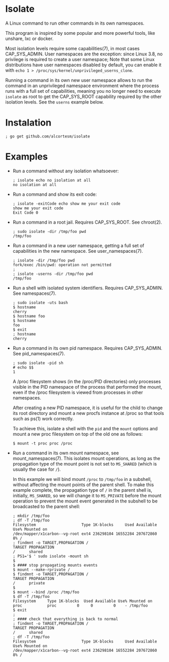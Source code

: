 # Isolate

A Linux command to run other commands in its own namespaces.

This program is inspired by some popular and more powerful tools,
like unshare, lxc or docker.

Most isolation levels require some capabilities(7),
in most cases CAP_SYS_ADMIN.
User namespaces are the  exception:
since  Linux 3.8, no privilege is required to create a user namespace;
Note that some Linux distributions have user namespaces disabled by default,
you can enable it with `echo 1 > /proc/sys/kernel/unprivileged_userns_clone`.

Running a command in its own new user namespace
allows to run the command in an unprivileged namespace environment
where the process runs with a full set of capabilities,
meaning you no longer need to execute `isolate` as root
to get the CAP_SYS_ROOT capability required by the other isolation levels.
See the `userns` example below.

# Instalation

```
; go get github.com/alcortesm/isolate
```

# Examples

- Run a command without any isolation whatsoever:
  ```
  ; isolate echo no isolation at all
  no isolation at all
  ```

- Run a command and show its exit code:
  ```
  ; isolate -exitCode echo show me your exit code
  show me your exit code
  Exit Code 0
  ```

- Run a command in a root jail.
  Requires CAP_SYS_ROOT.
  See chroot(2).
  ```
  ; sudo isolate -dir /tmp/foo pwd
  /tmp/foo
  ```

- Run a command in a new user namespace,
  getting a full set of capabilities in the new namespace.
  See user_namespaces(7).
  ```
  ; isolate -dir /tmp/foo pwd
  fork/exec /bin/pwd: operation not permitted
  ;
  ; isolate -userns -dir /tmp/foo pwd
  /tmp/foo
  ```

- Run a shell with isolated system identifiers.
  Requires CAP_SYS_ADMIN.
  See namespaces(7).

  ```
  ; sudo isolate -uts bash
  $ hostname
  cherry
  $ hostname foo
  $ hostname
  foo
  $ exit
  ; hostname
  cherry
  ```
- Run a command in its own pid namespace.
  Requires CAP_SYS_ADMIN.
  See pid_namespaces(7).
  ```
  ; sudo isolate -pid sh
  # echo $$
  1
  ```

  A /proc filesystem shows (in the /proc/PID directories) only processes visible in the PID namespace of the process that performed the mount,
  even if the /proc filesystem is viewed from processes in other namespaces.

  After creating a new PID namespace, it is useful for the child to change its root directory and mount a new procfs instance at /proc so that tools such as ps(1) work correctly.

  To achieve this, isolate a shell with the `pid` and the `mount` options
  and mount a new proc filesystem on top of the old one as follows:
  ```
  $ mount -t proc proc /proc
  ```

- Run a command in its own mount namespace, see mount_namespaces(7).
  This isolates mount operations, as long as the propagation type
  of the mount point is not set to `MS_SHARED`
  (which is usually the case for `/`).

  In this example we will bind mount `/proc` to `/tmp/foo` in a subshell,
  without affecting the mount points of the parent shell.
  To make this example complete,
  the propagation type of `/` in the parent shell is, initially, `MS_SHARED`,
  so we will change it to `MS_PRIVATE` before the mount operation
  to prevent the mount event generated in the subshell
  to be broadcasted to the parent shell:
  ```
  ; mkdir /tmp/foo
  ; df -T /tmp/foo
  Filesystem                    Type 1K-blocks     Used Available Use% Mounted on
  /dev/mapper/x1carbon--vg-root ext4 236298104 16552284 207672860   8% /
  ; findmnt -o TARGET,PROPAGATION /
  TARGET PROPAGATION
  /      shared
  ; PS1='$ ' sudo isolate -mount sh
  $ 
  $ #### stop propagating mounts events
  $ mount --make-rprivate /
  $ findmnt -o TARGET,PROPAGATION /
  TARGET PROPAGATION
  /      private
  $
  $ mount --bind /proc /tmp/foo
  $ df -T /tmp/foo
  Filesystem     Type 1K-blocks  Used Available Use% Mounted on
  proc           proc         0     0         0    - /tmp/foo
  $ exit
  ;
  ; #### check that everything is back to normal
  ; findmnt -o TARGET,PROPAGATION /
  TARGET PROPAGATION
  /      shared
  ; df -T /tmp/foo
  Filesystem                    Type 1K-blocks     Used Available Use% Mounted on
  /dev/mapper/x1carbon--vg-root ext4 236298104 16552284 207672860   8% /
  ```
